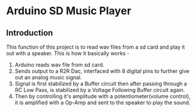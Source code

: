 # Arduino SD Music Player
## Introduction
This function of this project is to read wav files from a sd card and play it out with a speaker. This is how it basically works - </br>
1. Arduino reads wav file from sd card.
2. Sends output to a R2R Dac, interfaced with 8 digital pins to further give out an analog music signal.
3. Signal is first stabilized by a Buffer circuit then after passing through a RC Low Pass, is stabilized by a Voltage Following Buffer circuit again. 
4. Then by controlling it's amplitude with a potentiometer(volume control), it is amplified with a Op-Amp and sent to the speaker to play the sound.
